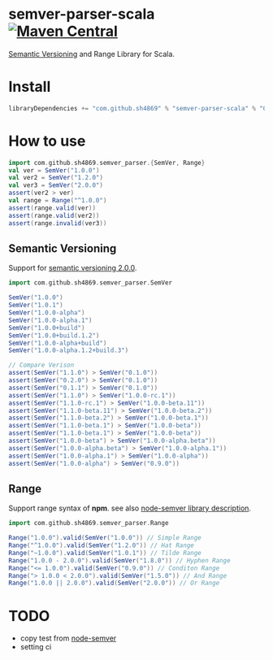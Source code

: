 # semver-parser-scala [![Maven Central](https://img.shields.io/maven-central/v/com.github.sh4869/semver-parser-scala_2.13)](https://search.maven.org/artifact/com.github.sh4869/semver-parser-scala_2.13)

[Semantic Versioning](http://semver.org/) and Range Library for Scala.

# Install

```scala
libraryDependencies += "com.github.sh4869" % "semver-parser-scala" % "0.0.4"
```

# How to use

```scala
import com.github.sh4869.semver_parser.{SemVer, Range}
val ver = SemVer("1.0.0")
val ver2 = SemVer("1.2.0")
val ver3 = SemVer("2.0.0")
assert(ver2 > ver)
val range = Range("^1.0.0")
assert(range.valid(ver))
assert(range.valid(ver2))
assert(range.invalid(ver3))
```

## Semantic Versioning

Support for [semantic versioning 2.0.0](https://semver.org/spec/v2.0.0.html).

```scala
import com.github.sh4869.semver_parser.SemVer

SemVer("1.0.0")
SemVer("1.0.1")
SemVer("1.0.0-alpha")
SemVer("1.0.0-alpha.1")
SemVer("1.0.0+build")
SemVer("1.0.0+build.1.2")
SemVer("1.0.0-alpha+build")
SemVer("1.0.0-alpha.1.2+build.3")

// Compare Verison
assert(SemVer("1.1.0") > SemVer("0.1.0"))
assert(SemVer("0.2.0") > SemVer("0.1.0"))
assert(SemVer("0.1.1") > SemVer("0.1.0"))
assert(SemVer("1.1.0") > SemVer("1.0.0-rc.1"))
assert(SemVer("1.1.0-rc.1") > SemVer("1.0.0-beta.11"))
assert(SemVer("1.1.0-beta.11") > SemVer("1.0.0-beta.2"))
assert(SemVer("1.1.0-beta.2") > SemVer("1.0.0-beta.1"))
assert(SemVer("1.1.0-beta.1") > SemVer("1.0.0-beta"))
assert(SemVer("1.1.0-beta.1") > SemVer("1.0.0-beta"))
assert(SemVer("1.0.0-beta") > SemVer("1.0.0-alpha.beta"))
assert(SemVer("1.0.0-alpha.beta") > SemVer("1.0.0-alpha.1"))
assert(SemVer("1.0.0-alpha.1") > SemVer("1.0.0-alpha"))
assert(SemVer("1.0.0-alpha") > SemVer("0.9.0"))
```

## Range

Support range syntax of **npm**. see also [node-semver library description](https://github.com/npm/node-semver#advanced-range-syntax).

```scala
import com.github.sh4869.semver_parser.Range

Range("1.0.0").valid(SemVer("1.0.0")) // Simple Range
Range("^1.0.0").valid(SemVer("1.2.0")) // Hat Range
Range("~1.0.0").valid(SemVer("1.0.1")) // Tilde Range
Range("1.0.0 - 2.0.0").valid(SemVer("1.8.0")) // Hyphen Range
Range("<= 1.0.0").valid(SemVer("0.9.0")) // Conditon Range
Range("> 1.0.0 < 2.0.0").valid(SemVer("1.5.0")) // And Range
Range("1.0.0 || 2.0.0").valid(SemVer("2.0.0")) // Or Range
```

# TODO

- copy test from [node-semver](https://github.com/npm/node-semver)
- setting ci
